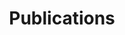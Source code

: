 ---
title: Publications

url: "/publications/"
# Listing view
view: citation

# Optional banner image (relative to `assets/media/` folder).
header:
  caption: ""
  image: ""
---